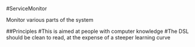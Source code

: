 #ServiceMonitor

Monitor various parts of the system

##Principles
	#This is aimed at people with computer knowledge
	#The DSL should be clean to read, at the expense of a steeper learning curve
